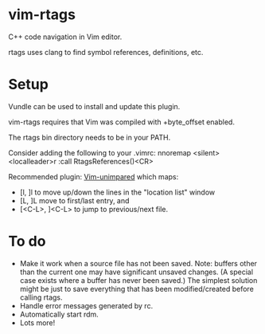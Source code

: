 vim-rtags
=========

C++ code navigation in Vim editor.

rtags uses clang to find symbol references, definitions, etc.


Setup
=====
Vundle can be used to install and update this plugin.

vim-rtags requires that Vim was compiled with +byte_offset enabled.

The rtags bin directory needs to be in your PATH.

Consider adding the following to your .vimrc:
nnoremap &lt;silent&gt; &lt;localleader&gt;r :call RtagsReferences()&lt;CR&gt;

Recommended plugin: [Vim-unimpared](https://github.com/tpope/vim-unimpaired) which maps:
* [l, ]l to move up/down the lines in the "location list" window
* [L, ]L move to first/last entry, and
* [&lt;C-L&gt;, ]&lt;C-L&gt; to jump to previous/next file.


To do
=====

* Make it work when a source file has not been saved. Note: buffers other than the current one may have significant unsaved changes. (A special case exists where a buffer has never been saved.) The simplest solution might be just to save everything that has been modified/created before calling rtags.
* Handle error messages generated by rc.
* Automatically start rdm.
* Lots more!
